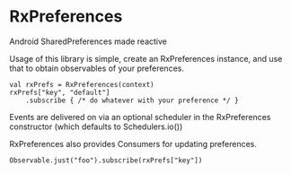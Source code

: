 # RxPreferences
Android SharedPreferences made reactive

Usage of this library is simple, create an RxPreferences instance, and use that to obtain observables of your preferences.

    val rxPrefs = RxPreferences(context)
    rxPrefs["key", "default"]
        .subscribe { /* do whatever with your preference */ }

Events are delivered on via an optional scheduler in the RxPreferences constructor (which defaults to Schedulers.io())

RxPreferences also provides Consumers for updating preferences.

    Observable.just("foo").subscribe(rxPrefs["key"])

